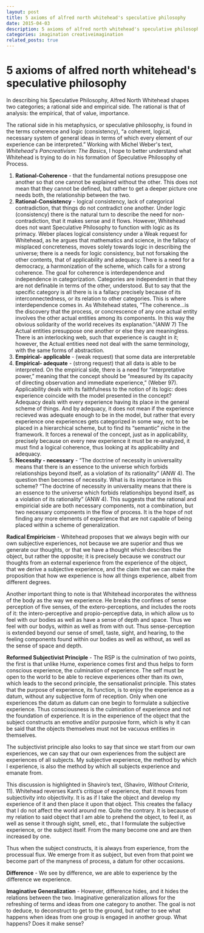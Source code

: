 ```yaml
---
layout: post
title: 5 axioms of alfred north whitehead's speculative philosophy
date: 2015-04-03
description: 5 axioms of alfred north whitehead's speculative philosophy
categories: imagination creativeimagination
related_posts: true
---
```


# 5 axioms of alfred north whitehead's speculative philosophy

In describing his Speculative Philosophy, Alfred North Whitehead shapes two categories; a rational side and empirical side.  The rational is that of analysis: the empirical, that of value, importance.

The rational side in his metaphysics, or speculative philosophy, is found in the terms coherence and logic (consistency), “a coherent, logical, necessary system of general ideas in terms of which every element of our experience can be interpreted.” Working with Michel Weber's text, *Whitehead's Pancreativism: The Basics*, I hope to better understand what Whitehead is trying to do in his formation of Speculative Philosophy of Process.

1. **Rational-Coherence** - that the fundamental notions presuppose one another so that one cannot be explained without the other.  This does not mean that they cannot be defined, but rather to get a deeper picture one needs both, the relationship between the two.
2. **Rational-Consistency** - logical consistency, lack of categorical contradiction, that things do not contradict one another. Under logic (consistency) there is the natural turn to describe the need for non-contradiction, that it makes sense and it flows.  However, Whitehead does not want Speculative Philosophy to function with logic as its primacy.  Weber places logical consistency under a Weak request for Whitehead, as he argues that mathematics and science, in the fallacy of misplaced concreteness, moves solely towards logic in describing the universe; there is a needs for logic consistency, but not forsaking the other contents, that of applicability and adequacy.  There is a need for a democracy, a harmonization of the scheme, which calls for a strong coherence. The goal for coherence is interdependence and independence in categorization.  Categories are independent in that they are not definable in terms of the other, understood.  But to say that the specific category is all there is is a fallacy precisely because of its interconnectedness, or its relation to other categories.  This is where interdependence comes in.  As Whitehead states, “The coherence…is the discovery that the process, or concrescence of any one actual entity involves the other actual entities among its components.  In this way the obvious solidarity of the world receives its explanation.”(ANW 7) The Actual entities presuppose one another or else they are meaningless.  There is an interlocking web, such that experience is caught in it; however, the Actual entities need not deal with the same terminology, with the same forms of abstraction.
3. **Empirical- applicable** - (weak request) that some data are interpretable
4. **Empirical- adequate** - (strong request) that all data is able to be interpreted. On the empirical side, there is a need for “interpretative power,”  meaning that the concept should be “measured by its capacity of directing observation and immediate experience,” (Weber 97).  Applicability deals with its faithfulness to the notion of its logic: does experience coincide with the model presented in the concept?  Adequacy deals with every experience having its place in the general scheme of things.  And by adequacy, it does not mean if the experience recieved was adequate enough to be in the model, but rather that every experience one experiences gets categorized in some way, not to be placed in a hierarchical scheme, but to find its “semantic” niche in the framework.  It forces a renewal of the concept, just as in applicability, precisely because on every new experience it must be re-analyzed, it must find a logical coherence, thus looking at its applicability and adequacy.
5. **Necessity - necessary** - “The doctrine of necessity in universality means that there is an essence to the universe which forbids relationships beyond itself, as a violation of its rationality” (ANW 4). The question then becomes of necessity.  What is its importance in this scheme?  “The doctrine of necessity in universality means that there is an essence to the universe which forbids relationships beyond itself, as a violation of its rationality” (ANW 4).  This suggests that the rational and empiricial side are both necessary components, not a combination, but two necessary components in the flow of process.  It is the hope of not finding any more elements of experience that are not capable of being placed within a scheme of generalization.

**Radical Empiricism** - Whitehead proposes that we always begin with our own subjective experiences, not because we are superior and thus we generate our thoughts, or that we have a thought which describes the object, but rather the opposite; it is precisely because we construct our thoughts from an external experience from the experience of the object, that we derive a subjective experience, and the claim that we can make the proposition that how we experience is how all things experience, albeit from different degrees.

Another important thing to note is that Whitehead incorporates the withness of the body as the way we experience.  He breaks the confines of sense perception of five senses, of the extero-perceptions, and includes the roots of it: the intero-perceptive and propio-perceptive data, in which allow us to feel with our bodies as well as have a sense of depth and space.  Thus we feel with our bodys, within as well as from with out.  Thus sense-perception is extended beyond our sense of smell, taste, sight, and hearing, to the feeling components found within our bodies as well as without, as well as the sense of space and depth.

**Reformed Subjectivist Principle** - The RSP is the culmination of two points, the first is that unlike Hume, experience comes first and thus helps to form conscious experience, the culmination of experience.  The self must be open to the world to be able to recieve experiences other than its own, which leads to the second principle, the sensationalist principle.  This states that the purpose of experience, its function, is to enjoy the experience as a datum, without any subjective form of reception.  Only when one experiences the datum as datum can one begin to formulate a subjective experience.  Thus consciousness is the culmination of experience and not the foundation of experience.  It is in the experience of the object that the subject constructs an emotive and/or purposive form, which is why it can be said that the objects themselves must not be vacuous entities in themselves.  

The subjectivist principle also looks to say that since we start from our own experiences, we can say that our own experiences from the subject are experiences of all subjects.  My subjective experience, the method by which I experience, is also the method by which all subjects experience and emanate from.  

This discussion is highlighted in Shaviro’s text, (Shaviro, *Without Criteria*, 11).  Whitehead reverses Kant’s critique of experience, that it moves from subjectivity into objectivity.  It is as if I take the object and develop my experience of it and then place it upon that object.  This creates the fallacy that I do not affect the world around me.  Quite the contrary.  It is because of my relation to said object that I am able to prehend the object, to feel it, as well as sense it through sight, smell, etc., that I formulate the subjective experience, or the subject itself.  From the many become one and are then increased by one.

Thus when the subject constructs, it is always from experience, from the processual flux.  We emerge from it as subject, but even from that point we become part of the manyness of process, a datum for other occasions.

**Difference** - We see by difference, we are able to experience by the difference we experience.

**Imaginative Generalization** - However, difference hides, and it hides the relations between the two.  Imaginative generalization allows for the refreshing of terms and ideas from one category to another.  The goal is not to deduce, to deconstruct to get to the ground, but rather to see what happens when ideas from one group is engaged in another group.  What happens?  Does it make sense? 